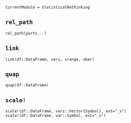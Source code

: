```@meta
CurrentModule = StatisticalRethinking
```

## `rel_path`
```@docs
rel_path(parts...)
```

## `link`
```@docs
link(df::DataFrame, vars, xrange, xbar) 
```

## `quap`
```@docs
quap(df::DataFrame)
```

## `scale!`
```@docs
scale!(df::DataFrame, vars::Vector{Symbol}, ext="_s")
scale!(df::DataFrame, var::Symbol, ext="_s")

```

